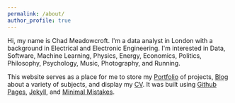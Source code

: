 ```yaml
---
permalink: /about/
author_profile: true
---
```


Hi, my name is Chad Meadowcroft. I'm a data analyst in London with a background in Electrical and Electronic Engineering. I'm interested in Data, Software, Machine Learning, Physics, Energy, Economics, Politics, Philosophy, Psychology, Music, Photography, and Running. 

This website serves as a place for me to store my [Portfolio](/portfolio/) of projects, [Blog](/blog/) about a variety of subjects, and display my [CV](/cv/). It was built using [Github Pages](https://pages.github.com/), [Jekyll](https://jekyllrb.com/), and [Minimal Mistakes](https://mmistakes.github.io/minimal-mistakes/).
